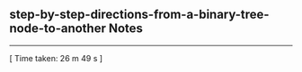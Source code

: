 <h2>step-by-step-directions-from-a-binary-tree-node-to-another Notes</h2><hr>[ Time taken: 26 m 49 s ]